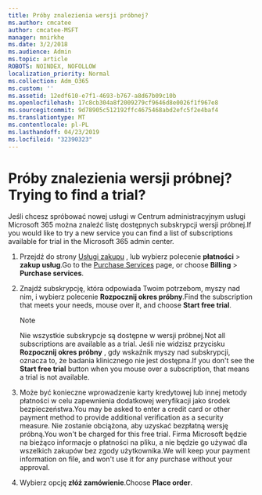 ```yaml
---
title: Próby znalezienia wersji próbnej?
ms.author: cmcatee
author: cmcatee-MSFT
manager: mnirkhe
ms.date: 3/2/2018
ms.audience: Admin
ms.topic: article
ROBOTS: NOINDEX, NOFOLLOW
localization_priority: Normal
ms.collection: Adm_O365
ms.custom: ''
ms.assetid: 12edf610-e7f1-4693-b767-a8d67b09c10b
ms.openlocfilehash: 17c8cb304a8f2009279cf9646d8e0026f1f967e8
ms.sourcegitcommit: 9d78905c512192ffc4675468abd2efc5f2e4baf4
ms.translationtype: MT
ms.contentlocale: pl-PL
ms.lasthandoff: 04/23/2019
ms.locfileid: "32390323"
---
```

# <a name="trying-to-find-a-trial"></a><span data-ttu-id="b1727-102">Próby znalezienia wersji próbnej?</span><span class="sxs-lookup"><span data-stu-id="b1727-102">Trying to find a trial?</span></span>

<span data-ttu-id="b1727-103">Jeśli chcesz spróbować nowej usługi w Centrum administracyjnym usługi Microsoft 365 można znaleźć listę dostępnych subskrypcji wersji próbnej.</span><span class="sxs-lookup"><span data-stu-id="b1727-103">If you would like to try a new service you can find a list of subscriptions available for trial in the Microsoft 365 admin center.</span></span>
  
1. <span data-ttu-id="b1727-104">Przejdź do strony [Usługi zakupu](https://go.microsoft.com/fwlink/p/?linkid=868433) , lub wybierz polecenie **płatności** \> **zakup usług**.</span><span class="sxs-lookup"><span data-stu-id="b1727-104">Go to the [Purchase Services](https://go.microsoft.com/fwlink/p/?linkid=868433) page, or choose **Billing** \> **Purchase services**.</span></span>
    
2. <span data-ttu-id="b1727-105">Znajdź subskrypcję, która odpowiada Twoim potrzebom, myszy nad nim, i wybierz polecenie **Rozpocznij okres próbny**.</span><span class="sxs-lookup"><span data-stu-id="b1727-105">Find the subscription that meets your needs, mouse over it, and choose **Start free trial**.</span></span>
    
    > [!NOTE]
    > <span data-ttu-id="b1727-106">Nie wszystkie subskrypcje są dostępne w wersji próbnej.</span><span class="sxs-lookup"><span data-stu-id="b1727-106">Not all subscriptions are available as a trial.</span></span> <span data-ttu-id="b1727-107">Jeśli nie widzisz przycisku **Rozpocznij okres próbny** , gdy wskaźnik myszy nad subskrypcji, oznacza to, że badania klinicznego nie jest dostępna.</span><span class="sxs-lookup"><span data-stu-id="b1727-107">If you don't see the **Start free trial** button when you mouse over a subscription, that means a trial is not available.</span></span> 
  
3. <span data-ttu-id="b1727-108">Może być konieczne wprowadzenie karty kredytowej lub innej metody płatności w celu zapewnienia dodatkowej weryfikacji jako środek bezpieczeństwa.</span><span class="sxs-lookup"><span data-stu-id="b1727-108">You may be asked to enter a credit card or other payment method to provide additional verification as a security measure.</span></span> <span data-ttu-id="b1727-109">Nie zostanie obciążona, aby uzyskać bezpłatną wersję próbną.</span><span class="sxs-lookup"><span data-stu-id="b1727-109">You won't be charged for this free trial.</span></span> <span data-ttu-id="b1727-110">Firma Microsoft będzie na bieżąco informacje o płatności na pliku, a nie będzie go używać dla wszelkich zakupów bez zgody użytkownika.</span><span class="sxs-lookup"><span data-stu-id="b1727-110">We will keep your payment information on file, and won't use it for any purchase without your approval.</span></span>
    
4. <span data-ttu-id="b1727-111">Wybierz opcję **złóż zamówienie**.</span><span class="sxs-lookup"><span data-stu-id="b1727-111">Choose **Place order**.</span></span>
    

